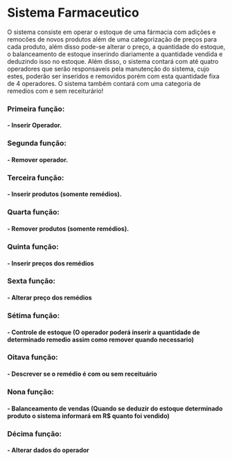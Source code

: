 # Sistema Farmaceutico 

O sistema consiste em operar o estoque de uma fármacia com adições e remocões de novos produtos além de uma categorização de preços para cada produto, além disso pode-se alterar o preço, a quantidade do estoque, o balanceamento de estoque inserindo diariamente a quantidade vendida e deduzindo isso no estoque. Além disso, o sistema contará com até quatro operadores que serão responsaveis pela manutenção do sistema, cujo estes, poderão ser inseridos e removidos porém com esta quantidade fixa de 4 
operadores. O sistema também contará com uma categoria de remedios com e sem receiturário!

### Primeira função:
#### - Inserir Operador.
### Segunda função:
#### - Remover operador.
### Terceira função:
#### - Inserir produtos (somente remédios).
### Quarta função:
#### - Remover produtos (somente remédios).
### Quinta função:
#### - Inserir preços dos remédios 
### Sexta função:
#### - Alterar preço dos remédios 
### Sétima função:
#### - Controle de estoque (O operador poderá inserir a quantidade de determinado remedio assim como remover quando necessario)
### Oitava função:
#### - Descrever se o remédio é com ou sem receituário 
### Nona função:
#### - Balanceamento de vendas (Quando se deduzir do estoque determinado produto o sistema informará em R$ quanto foi vendido)
### Décima função:
#### - Alterar dados do operador
